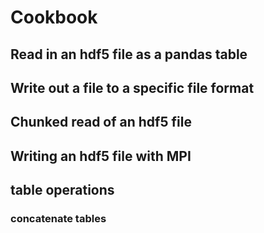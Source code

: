 # Cookbook


## Read in an hdf5 file as a pandas table


## Write out a file to a specific file format 


## Chunked read of an hdf5 file 


## Writing an hdf5 file with MPI


## table operations


### concatenate tables